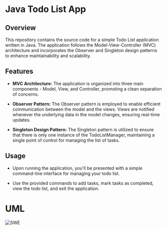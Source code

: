 # Java Todo List App

## Overview

This repository contains the source code for a simple Todo List application written in Java. The application follows the Model-View-Controller (MVC) architecture and incorporates the Observer and Singleton design patterns to enhance maintainability and scalability.

## Features

- **MVC Architecture:** The application is organized into three main components - Model, View, and Controller, promoting a clean separation of concerns.

- **Observer Pattern:** The Observer pattern is employed to enable efficient communication between the model and the views. Views are notified whenever the underlying data in the model changes, ensuring real-time updates.

- **Singleton Design Pattern:** The Singleton pattern is utilized to ensure that there is only one instance of the TodoListManager, maintaining a single point of control for managing the list of tasks.

## Usage

- Upon running the application, you'll be presented with a simple command-line interface for managing your todo list.

- Use the provided commands to add tasks, mark tasks as completed, view the todo list, and exit the application.

# UML
![SWE](https://github.com/Cappetti99/ToDoList_java/assets/56259803/019dac7a-9ed4-44c6-82d1-2a17b8e1f92f)



